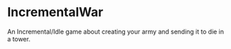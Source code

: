 # IncrementalWar
An Incremental/Idle game about creating your army and sending it to die in a tower.
